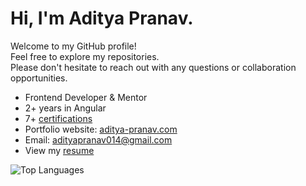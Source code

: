 <h1  align="left">
  Hi, I'm Aditya Pranav.
</h1>
<p  align="left">Welcome to my GitHub profile! 
   <br>
  Feel free to explore my repositories.
  <br>
Please don't hesitate to reach out with any questions or collaboration opportunities.</p>

- Frontend Developer & Mentor
- 2+ years in Angular
- 7+ [certifications](https://www.linkedin.com/in/adityapranav014/details/certifications/)
- Portfolio website: [aditya-pranav.com](https://aditya-pranav.com)
- Email: adityapranav014@gmail.com
- View my [resume](https://drive.google.com/file/d/1U_jvRucCGX8PewwnAV8n2MMQyahN1L4-/view)

<p>
  <img src="https://github-readme-stats.vercel.app/api/top-langs?username=adityapranav014&show_icons=true&locale=en&layout=compact" alt="Top Languages" />
</p>


